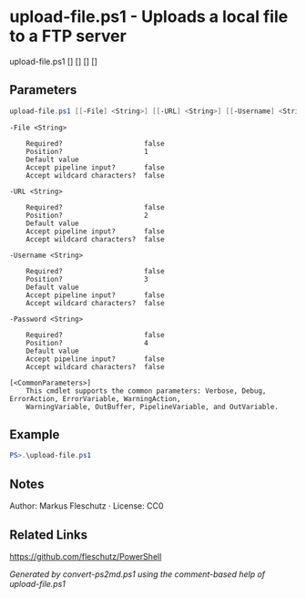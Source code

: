 # upload-file.ps1 - Uploads a local file to a FTP server

upload-file.ps1 [<File>] [<URL>] [<Username>] [<Password>]

## Parameters
```powershell
upload-file.ps1 [[-File] <String>] [[-URL] <String>] [[-Username] <String>] [[-Password] <String>] [<CommonParameters>]

```

```
-File <String>
    
    Required?                    false
    Position?                    1
    Default value                
    Accept pipeline input?       false
    Accept wildcard characters?  false
```

```
-URL <String>
    
    Required?                    false
    Position?                    2
    Default value                
    Accept pipeline input?       false
    Accept wildcard characters?  false
```

```
-Username <String>
    
    Required?                    false
    Position?                    3
    Default value                
    Accept pipeline input?       false
    Accept wildcard characters?  false
```

```
-Password <String>
    
    Required?                    false
    Position?                    4
    Default value                
    Accept pipeline input?       false
    Accept wildcard characters?  false
```

```
[<CommonParameters>]
    This cmdlet supports the common parameters: Verbose, Debug, ErrorAction, ErrorVariable, WarningAction, 
    WarningVariable, OutBuffer, PipelineVariable, and OutVariable.
```

## Example
```powershell
PS>.\upload-file.ps1
```


## Notes
Author: Markus Fleschutz · License: CC0

## Related Links
https://github.com/fleschutz/PowerShell

*Generated by convert-ps2md.ps1 using the comment-based help of upload-file.ps1*
